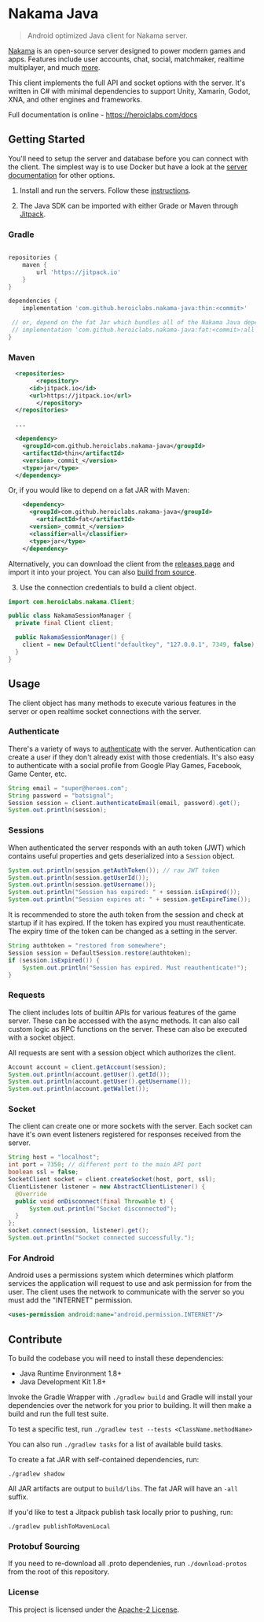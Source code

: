 Nakama Java
===========

> Android optimized Java client for Nakama server.

[Nakama](https://github.com/heroiclabs/nakama) is an open-source server designed to power modern games and apps. Features include user accounts, chat, social, matchmaker, realtime multiplayer, and much [more](https://heroiclabs.com).

This client implements the full API and socket options with the server. It's written in C# with minimal dependencies to support Unity, Xamarin, Godot, XNA, and other engines and frameworks.

Full documentation is online - https://heroiclabs.com/docs

## Getting Started

You'll need to setup the server and database before you can connect with the client. The simplest way is to use Docker but have a look at the [server documentation](https://github.com/heroiclabs/nakama#getting-started) for other options.

1. Install and run the servers. Follow these [instructions](https://heroiclabs.com/docs/install-docker-quickstart).

2. The Java SDK can be imported with either Grade or Maven through [Jitpack](https://jitpack.io/).

### Gradle

```groovy

repositories {
    maven {
        url 'https://jitpack.io'
    }
}

dependencies {
    implementation 'com.github.heroiclabs.nakama-java:thin:<commit>'

 // or, depend on the fat Jar which bundles all of the Nakama Java dependencies into a single Jar.
 // implementation 'com.github.heroiclabs.nakama-java:fat:<commit>:all
}

```

### Maven

```xml
  <repositories>
		<repository>
      <id>jitpack.io</id>
      <url>https://jitpack.io</url>
		</repository>
  </repositories>

  ...

  <dependency>
    <groupId>com.github.heroiclabs.nakama-java</groupId>
    <artifactId>thin</artifactId>
    <version>_commit_</version>
    <type>jar</type>
  </dependency>
```

Or, if you would like to depend on a fat JAR with Maven:

```xml
    <dependency>
      <groupId>com.github.heroiclabs.nakama-java</groupId>
	    <artifactId>fat</artifactId>
      <version>_commit_</version>
      <classifier>all</classifier>
      <type>jar</type>
    </dependency>
```

Alternatively, you can download the client from the [releases page](https://github.com/heroiclabs/nakama-java/releases) and import it into your project. You can also [build from source](#source-builds).

3. Use the connection credentials to build a client object.

```java
import com.heroiclabs.nakama.Client;

public class NakamaSessionManager {
  private final Client client;

  public NakamaSessionManager() {
    client = new DefaultClient("defaultkey", "127.0.0.1", 7349, false);
  }
}
```

## Usage

The client object has many methods to execute various features in the server or open realtime socket connections with the server.

### Authenticate

There's a variety of ways to [authenticate](https://heroiclabs.com/docs/authentication) with the server. Authentication can create a user if they don't already exist with those credentials. It's also easy to authenticate with a social profile from Google Play Games, Facebook, Game Center, etc.

```java
String email = "super@heroes.com";
String password = "batsignal";
Session session = client.authenticateEmail(email, password).get();
System.out.println(session);
```

### Sessions

When authenticated the server responds with an auth token (JWT) which contains useful properties and gets deserialized into a `Session` object.

```java
System.out.println(session.getAuthToken()); // raw JWT token
System.out.println(session.getUserId());
System.out.println(session.getUsername());
System.out.println("Session has expired: " + session.isExpired());
System.out.println("Session expires at: " + session.getExpireTime());
```

It is recommended to store the auth token from the session and check at startup if it has expired. If the token has expired you must reauthenticate. The expiry time of the token can be changed as a setting in the server.

```java
String authtoken = "restored from somewhere";
Session session = DefaultSession.restore(authtoken);
if (session.isExpired()) {
    System.out.println("Session has expired. Must reauthenticate!");
}
```

### Requests

The client includes lots of builtin APIs for various features of the game server. These can be accessed with the async methods. It can also call custom logic as RPC functions on the server. These can also be executed with a socket object.

All requests are sent with a session object which authorizes the client.

```java
Account account = client.getAccount(session);
System.out.println(account.getUser().getId());
System.out.println(account.getUser().getUsername());
System.out.println(account.getWallet());
```

### Socket

The client can create one or more sockets with the server. Each socket can have it's own event listeners registered for responses received from the server.

```java
String host = "localhost";
int port = 7350; // different port to the main API port
boolean ssl = false;
SocketClient socket = client.createSocket(host, port, ssl);
ClientListener listener = new AbstractClientListener() {
  @Override
  public void onDisconnect(final Throwable t) {
      System.out.println("Socket disconnected");
  }
};
socket.connect(session, listener).get();
System.out.println("Socket connected successfully.");
```

### For Android

Android uses a permissions system which determines which platform services the application will request to use and ask permission for from the user. The client uses the network to communicate with the server so you must add the "INTERNET" permission.

```xml
<uses-permission android:name="android.permission.INTERNET"/>
```

## Contribute

To build the codebase you will need to install these dependencies:

* Java Runtime Environment 1.8+
* Java Development Kit 1.8+

Invoke the Gradle Wrapper with `./gradlew build` and Gradle will install your dependencies over
the network for you prior to building. It will then make a build and run the full test suite.

To test a specific test, run `./gradlew test --tests <ClassName.methodName>`

You can also run `./gradlew tasks` for a list of available build tasks.

To create a fat JAR with self-contained dependencies, run:

`./gradlew shadow`

All JAR artifacts are output to `build/libs`. The fat JAR will have an `-all` suffix.

If you'd like to test a Jitpack publish task locally prior to pushing, run:

`./gradlew publishToMavenLocal`

### Protobuf Sourcing

If you need to re-download all .proto dependenies, run `./download-protos` from the root of this repository.

### License

This project is licensed under the [Apache-2 License](https://github.com/heroiclabs/nakama-dotnet/blob/master/LICENSE).

